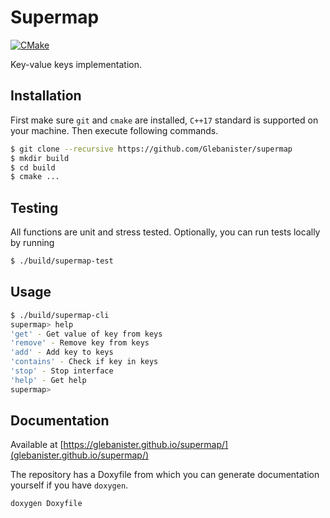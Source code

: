 # Supermap

[![CMake](https://github.com/Glebanister/supermap/actions/workflows/cmake.yml/badge.svg)](https://github.com/Glebanister/supermap/actions/workflows/cmake.yml)

Key-value keys implementation.

## Installation

First make sure `git` and `cmake` are installed,
`C++17` standard is supported on your machine.
Then execute following commands.

```bash
$ git clone --recursive https://github.com/Glebanister/supermap
$ mkdir build
$ cd build
$ cmake ...
```

## Testing

All functions are unit and stress tested.
Optionally, you can run tests locally by running

```bash
$ ./build/supermap-test
```

## Usage

```bash
$ ./build/supermap-cli
supermap> help
'get' - Get value of key from keys
'remove' - Remove key from keys
'add' - Add key to keys
'contains' - Check if key in keys
'stop' - Stop interface
'help' - Get help
supermap> 
```

## Documentation

Available at [https://glebanister.github.io/supermap/](glebanister.github.io/supermap/)

The repository has a Doxyfile from which you can generate
documentation yourself if you have `doxygen`.

```bash
doxygen Doxyfile
```

